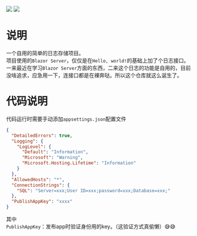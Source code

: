 ![](https://img.shields.io/badge/build-passing-brightgreen)
![](https://img.shields.io/github/license/JiuLing-zhang/EasyLogRepository)  

# 说明
一个自用的简单的日志存储项目。  
项目使用的`Blazor Server`，仅仅是在`Hello, world!`的基础上加了个日志接口。  
一来最近在学习`Blazor Server`方面的东西，二来这个日志的功能是自用的，目前没啥追求，应急用一下，连接口都是在裸奔哒。所以这个仓库就这么诞生了。  

# 代码说明  

代码运行时需要手动添加`appsettings.json`配置文件  

```json
{
  "DetailedErrors": true,
  "Logging": {
    "LogLevel": {
      "Default": "Information",
      "Microsoft": "Warning",
      "Microsoft.Hosting.Lifetime": "Information"
    }
  },
  "AllowedHosts": "*",
  "ConnectionStrings": {
    "SQL": "Server=xxx;User ID=xxx;password=xxx;Database=xxx;"
  },
  "PublishAppKey": "xxxx"
}
```
其中  
`PublishAppKey`：发布app时验证身份用的key。（这验证方式真偷懒）:sweat_smile::sweat_smile:  